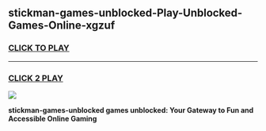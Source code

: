 
## stickman-games-unblocked-Play-Unblocked-Games-Online-xgzuf
<h3>
<a href="https://premium76.site?title=stickman-games-unblocked&ref=25A">CLICK TO PLAY</a></h3>
<hr>

<h3>
<a href="https://premium76.site?title=stickman-games-unblocked&ref=25A">CLICK 2 PLAY</a>
  
</h3>

<a href="https://premium76.site?title=stickman-games-unblocked&ref=25A"><img src="https://clearcache.store/games.png"></a>


**stickman-games-unblocked games unblocked: Your Gateway to Fun and Accessible Online Gaming**
